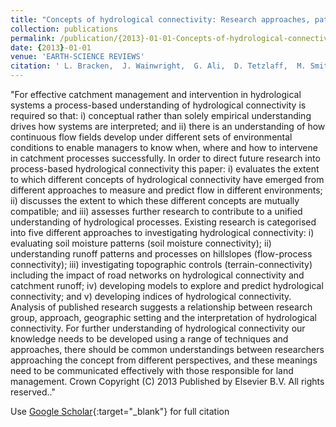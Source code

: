 ```yaml
---
title: "Concepts of hydrological connectivity: Research approaches, pathways and future agendas"
collection: publications
permalink: /publication/{2013}-01-01-Concepts-of-hydrological-connectivity-Research-approaches-pathways-and-future-agendas
date: {2013}-01-01
venue: 'EARTH-SCIENCE REVIEWS'
citation: ' L. Bracken,  J. Wainwright,  G. Ali,  D. Tetzlaff,  M. Smith,  S. Reaney,  A. Roy, &quot;Concepts of hydrological connectivity: Research approaches, pathways and future agendas.&quot; EARTH-SCIENCE REVIEWS, {2013}.'
---
```

"For effective catchment management and intervention in hydrological systems a process-based understanding of hydrological connectivity is required so that: i) conceptual rather than solely empirical understanding drives how systems are interpreted; and ii) there is an understanding of how continuous flow fields develop under different sets of environmental conditions to enable managers to know when, where and how to intervene in catchment processes successfully. In order to direct future research into process-based hydrological connectivity this paper: i) evaluates the extent to which different concepts of hydrological connectivity have emerged from different approaches to measure and predict flow in different environments; ii) discusses the extent to which these different concepts are mutually compatible; and iii) assesses further research to contribute to a unified understanding of hydrological processes. Existing research is categorised into five different approaches to investigating hydrological connectivity: i) evaluating soil moisture patterns (soil moisture connectivity); ii) understanding runoff patterns and processes on hillslopes (flow-process connectivity); iii) investigating topographic controls (terrain-connectivity) including the impact of road networks on hydrological connectivity and catchment runoff; iv) developing models to explore and predict hydrological connectivity; and v) developing indices of hydrological connectivity. Analysis of published research suggests a relationship between research group, approach, geographic setting and the interpretation of hydrological connectivity. For further understanding of hydrological connectivity our knowledge needs to be developed using a range of techniques and approaches, there should be common understandings between researchers approaching the concept from different perspectives, and these meanings need to be communicated effectively with those responsible for land management. Crown Copyright (C) 2013 Published by Elsevier B.V. All rights reserved.."

Use [Google Scholar](https://scholar.google.com/scholar?q=Concepts+of+hydrological+connectivity:+Research+approaches,+pathways+and+future+agendas){:target="_blank"} for full citation